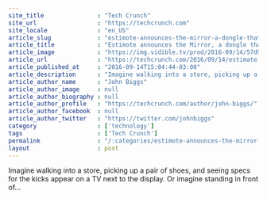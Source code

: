 ```yaml
---
site_title               : "Tech Crunch"
site_url                 : "https://techcrunch.com"
site_locale              : "en_US"
article_slug             : "estimote-announces-the-mirror-a-dongle-that-turns-any-tv-into-a-smart-beacon-system"
article_title            : "Estimote announces the Mirror, a dongle that turns any TV into a smart beacon system"
article_image            : "https://img.vidible.tv/prod/2016-09/14/57d9c400869ea97c411b34cb_o_U_v2.jpg?w=764&h=400"
article_url              : "https://techcrunch.com/2016/09/14/estimate-announces-the-mirror-a-dongle-that-turns-any-tv-into-a-smart-beacon-system/"
article_published_at     : "2016-09-14T15:04:44-03:00"
article_description      : "Imagine walking into a store, picking up a pair of shoes, and seeing specs for the kicks appear on a TV next to the display. Or imagine standing in front of..."
article_author_name      : "John Biggs"
article_author_image     : null
article_author_biography : null
article_author_profile   : "https://techcrunch.com/author/john-biggs/"
article_author_facebook  : null
article_author_twitter   : "https://twitter.com/johnbiggs"
category                 : ['technology']
tags                     : ['Tech Crunch']
permalink                : "/:categories/estimote-announces-the-mirror-a-dongle-that-turns-any-tv-into-a-smart-beacon-system/"
layout                   : post
---
```


Imagine walking into a store, picking up a pair of shoes, and seeing specs for the kicks appear on a TV next to the display. Or imagine standing in front of...
